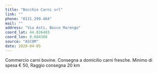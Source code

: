 ```yaml
---
title: "Bocchio Carni srl"
link: ""
phone: "0131.299.464"
mail: ""
address: "Via Asti, Bosco Marengo"
coord_lat: 44.826483
coord_lon: 8.684308 
source: "ASCOM"
date: 2020-04-05
---
```

Commercio carni bovine. Consegna a domicilio carni fresche. Minimo di spesa € 50, Raggio consegna 20 km
